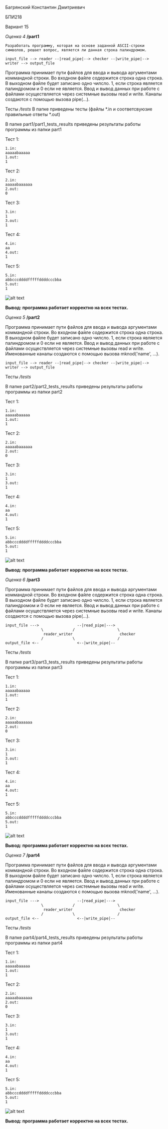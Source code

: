 Багрянский Константин Дмитриевич

БПИ218

Вариант 15

*Оценка 4*  **/part1**

```
Разработать программу, которая на основе заданной ASCII-строки
символов, решает вопрос, является ли данная строка палиндромом.
```
```
input_file --> reader --|read_pipe|--> checker --|write_pipe|--> writer --> output_file
```

Программа принимает пути файлов для ввода и вывода аргументами коммандной строки.
Во входном файле содержится строка одна строка.
В выходном файле будет записано одно чилсло. 1, если строка является палиндромом и 0 если не является.
Ввод и вывод данных при работе с файлами осуществляется через
системные вызовы read и write.
Каналы создаются с помощью вызова pipe(...).

Тесты */tests*
В папке приведены тесты (файлы *.in и соответсвуюзие правильные ответы *.out)

В папке part1/part1_tests_results приведены результаты работы программы из папки part1

Тест 1:
```
1.in:
aaaaabaaaaa
1.out:
1
```
Тест 2:
```
2.in:
aaaaabaaaaaa
2.out:
0
```
Тест 3:
```
3.in:
1
3.out:
1
```
Тест 4:
```
4.in:
aa
4.out:
1
```
Тест 5:
```
5.in:
abbcccddddfffffddddcccbba
5.out:
1
```
![alt text](pics/tests_4.jpg)

**Вывод: программа работает корректно на всех тестах.**


*Оценка 5*  **/part2**

Программа принимает пути файлов для ввода и вывода аргументами коммандной строки.
Во входном файле содержится строка одна строка.
В выходном файле будет записано одно чилсло. 1, если строка является палиндромом и 0 если не является.
Ввод и вывод данных при работе с файлами осуществляется через
системные вызовы read и write.
Именованные каналы создаются с помощью вызова mknod('name', ...).
```
input_file --> reader --|read_pipe|--> checker --|write_pipe|--> writer --> output_file
```

Тесты */tests*

В папке part2/part2_tests_results приведены результаты работы программы из папки part2

Тест 1:
```
1.in:
aaaaabaaaaa
1.out:
1
```
Тест 2:
```
2.in:
aaaaabaaaaaa
2.out:
0
```
Тест 3:
```
3.in:
1
3.out:
1
```
Тест 4:
```
4.in:
aa
4.out:
1
```
Тест 5:
```
5.in:
abbcccddddfffffddddcccbba
5.out:
1
```
![alt text](pics/tests_5.jpg)

**Вывод: программа работает корректно на всех тестах.**


*Оценка 6*  **/part3**

Программа принимает пути файлов для ввода и вывода аргументами коммандной строки.
Во входном файле содержится строка одна строка.
В выходном файле будет записано одно чилсло. 1, если строка является палиндромом и 0 если не является.
Ввод и вывод данных при работе с файлами осуществляется через
системные вызовы read и write.
Каналы создаются с помощью вызова pipe(...).
```
input_file --->                 --|read_pipe|--->
                \             /                   \
                 reader_writer                     checker
                /             \                   /
output_file <--                 <--|write_pipe|--
```

Тесты */tests*

В папке part3/part3_tests_results приведены результаты работы программы из папки part3

Тест 1:
```
1.in:
aaaaabaaaaa
1.out:
1
```
Тест 2:
```
2.in:
aaaaabaaaaaa
2.out:
0
```
Тест 3:
```
3.in:
1
3.out:
1
```
Тест 4:
```
4.in:
aa
4.out:
1
```
Тест 5:
```
5.in:
abbcccddddfffffddddcccbba
5.out:
1
```
![alt text](pics/tests_6.jpg)

**Вывод: программа работает корректно на всех тестах.**


*Оценка 7*  **/part4**

Программа принимает пути файлов для ввода и вывода аргументами коммандной строки.
Во входном файле содержится строка одна строка.
В выходном файле будет записано одно чилсло. 1, если строка является палиндромом и 0 если не является.
Ввод и вывод данных при работе с файлами осуществляется через
системные вызовы read и write.
Именованные каналы создаются с помощью вызова mknod('name', ...).
```
input_file --->                 --|read_pipe|--->
                \             /                   \
                 reader_writer                     checker
                /             \                   /
output_file <--                 <--|write_pipe|--
```

Тесты */tests*

В папке part4/part4_tests_results приведены результаты работы программы из папки part4

Тест 1:
```
1.in:
aaaaabaaaaa
1.out:
1
```
Тест 2:
```
2.in:
aaaaabaaaaaa
2.out:
0
```
Тест 3:
```
3.in:
1
3.out:
1
```
Тест 4:
```
4.in:
aa
4.out:
1
```
Тест 5:
```
5.in:
abbcccddddfffffddddcccbba
5.out:
1
```
![alt text](pics/tests_7.jpg)

**Вывод: программа работает корректно на всех тестах.**

